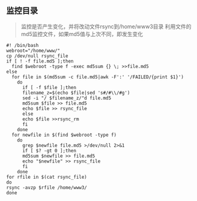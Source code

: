 ## 监控目录 
> 监控是否产生变化，并将改动文件rsync到/home/www3目录 
> 利用文件的md5监控文件，如果md5值与上次不同，即发生变化

    #! /bin/bash
    webroot="/home/www/"
    cp /dev/null rsync_file
    if [ ! -f file.md5 ];then
      find $webroot -type f -exec md5sum {} \; >>file.md5
    else
      for file in $(md5sum -c file.md5|awk -F':' '/FAILED/{print $1}')
        do
          if [ -f $file ];then
          filename_z=$(echo $file|sed 's#/#\\/#g')
          sed -i "/ $filename_z/"d file.md5
          md5sum $file >> file.md5
          echo $file >> rsync_file
          else
          echo $file >>rsync_rm
          fi
        done
      for newfile in $(find $webroot -type f)
        do
          grep $newfile file.md5 >/dev/null 2>&1
          if [ $? -gt 0 ];then
          md5sum $newfile >> file.md5
          echo "$newfile" >> rsync_file
          fi
        done
    for rfile in $(cat rsync_file)
    do
    rsync -avzp $rfile /home/www3/
    done

